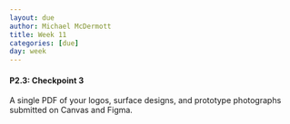 ```yaml
---
layout: due
author: Michael McDermott
title: Week 11
categories: [due]
day: week
---
```

#### P2.3: Checkpoint 3
A single PDF of your logos, surface designs, and prototype photographs submitted on Canvas and Figma.

